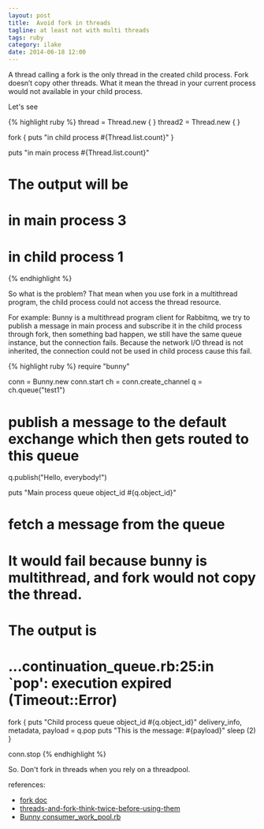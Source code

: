 ```yaml
---
layout: post
title:  Avoid fork in threads
tagline: at least not with multi threads
tags: ruby
category: ilake
date: 2014-06-18 12:00
---
```

A thread calling a fork is the only thread in the created child process. Fork doesn’t copy other threads.
What it mean the thread in your current process would not available in your child process.

Let's see

{% highlight ruby %}
thread = Thread.new { }
thread2 = Thread.new { }

fork {
  puts "in child process #{Thread.list.count}"
}

puts "in main process #{Thread.list.count}"

# The output will be
#
# in main process 3
# in child process 1
{% endhighlight %}

So what is the problem? That mean when you use fork in a multithread program, the child process could not access the thread resource.

For example: Bunny is a multithread program client for Rabbitmq, we try to publish a message in main process and subscribe it in the child process through fork, then something bad happen, we still have the same queue instance, but the connection fails. Because the network I/O thread is not inherited, the connection could not be used in child process cause this fail.

{% highlight ruby %}
require "bunny"

conn = Bunny.new
conn.start
ch = conn.create_channel
q  = ch.queue("test1")

# publish a message to the default exchange which then gets routed to this queue
q.publish("Hello, everybody!")

puts "Main process queue object_id #{q.object_id}"

# fetch a message from the queue
# It would fail because bunny is multithread, and fork would not copy the thread.
# The output is
# ...continuation_queue.rb:25:in `pop': execution expired (Timeout::Error)
fork {
 puts "Child process queue object_id #{q.object_id}"
 delivery_info, metadata, payload = q.pop
 puts "This is the message: #{payload}"
 sleep (2)
}

conn.stop
{% endhighlight %}

So. Don't fork in threads when you rely on a threadpool.

references:

- [fork doc](http://www.ruby-doc.org/core-2.1.2/Process.html#method-c-fork)
- [threads-and-fork-think-twice-before-using-them ](http://www.linuxprogrammingblog.com/threads-and-fork-think-twice-before-using-them)
- [Bunny consumer_work_pool.rb](https://github.com/ruby-amqp/bunny/blob/master/lib/bunny/consumer_work_pool.rb#L33)
